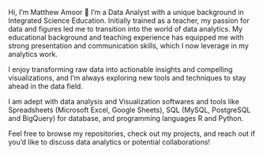 Hi, I’m Matthew Amoor 👋
I’m a Data Analyst with a unique background in Integrated Science Education. Initially trained as a teacher, my passion for data and figures led me to transition into the world of data analytics. My educational background and teaching experience has equipped me with strong presentation and communication skills, which I now leverage in my analytics work.

I enjoy transforming raw data into actionable insights and compelling visualizations, and I’m always exploring new tools and techniques to stay ahead in the data field.

I am adept with data analysis and Visualization softwares and tools like Spreadsheets (Microsoft Excel, Google Sheets), SQL (MySQL, PostgreSQL and BigQuery) for database, and programming languages R and Python. 

Feel free to browse my repositories, check out my projects, and reach out if you’d like to discuss data analytics or potential collaborations!

<!---
Elmatthews/Elmatthews is a ✨ special ✨ repository because its `README.md` (this file) appears on your GitHub profile.
You can click the Preview link to take a look at your changes.
--->
